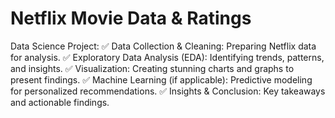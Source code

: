 # Netflix Movie Data & Ratings
Data Science Project:
✅ Data Collection & Cleaning: Preparing Netflix data for analysis.
✅ Exploratory Data Analysis (EDA): Identifying trends, patterns, and insights.
✅ Visualization: Creating stunning charts and graphs to present findings.
✅ Machine Learning (if applicable): Predictive modeling for personalized recommendations.
✅ Insights & Conclusion: Key takeaways and actionable findings.
